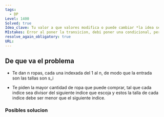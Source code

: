 ```yaml
---
tags:
  - DP
Level: 1400
Solved: true
Idea_clave: Tu valor a que valores modifica o puede cambiar *la idea sera DP*
MIstakes: Error al poner la transicion, debi poner una condicional, pero solo puse una comparacion booleana, asi sin que se cumpla la condicion afectara a los futuros
resolve_again_obligatory: true
URL: 
---
```


## De que va el problema

- Te dan n ropas, cada una indexada del 1 al n,  de modo que la entrada son las tallas son s_i 

- Te piden la mayor cantidad de ropa que puede comprar, tal que cada indice sea divisor del siguiente indice que escoja y estos la talla de cada indice debe ser menor que el siguiente indice.

### Posibles solucion

